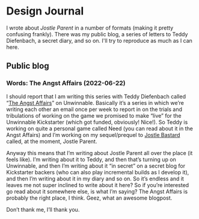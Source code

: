 # Design Journal

I wrote about *Jostle Parent* in a number of formats (making it pretty confusing frankly). There was my public blog, a series of letters to Teddy Diefenbach, a secret diary, and so on. I'll try to reproduce as much as I can here.

## Public blog

### Words: The Angst Affairs (2022-06-22)

I should report that I am writing this series with Teddy Diefenbach called &#8220;[The Angst Affairs](http://www.unwinnable.com/?cat=13816)&#8221; on Unwinnable. Basically it&#8217;s a series in which we&#8217;re writing each other an email once per week to report in on the trials and tribulations of working on the game we promised to make &#8220;live&#8221; for the Unwinnable Kickstarter (which got funded, obviously! Nice!). So Teddy is working on quite a personal game called Need (you can read about it in the Angst Affairs) and I&#8217;m working on my sequel/prequel to [Jostle Bastard](http://www.unwinnable.com/2013/11/19/playable-jostle-bastard/#.U9_geYCSzkY) called, at the moment, Jostle Parent.

Anyway this means that I&#8217;m writing about Jostle Parent all over the place (it feels like). I&#8217;m writing about it to Teddy, and then that&#8217;s turning up on Unwinnable, and then I&#8217;m writing about it &#8220;in secret&#8221; on a secret blog for Kickstarter backers (who can also play incremental builds as I develop it), and then I&#8217;m writing about it in my diary and so on. So it&#8217;s endless and it leaves me not super inclined to write about it here? So if you&#8217;re interested go read about it somewhere else, is what I&#8217;m saying? The Angst Affairs is probably the right place, I think. Geez, what an awesome blogpost.

Don&#8217;t thank me, I&#8217;ll thank you.
